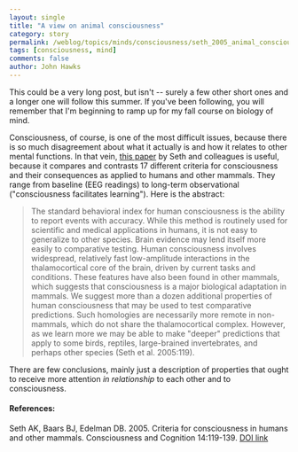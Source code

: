 ```yaml
---
layout: single 
title: "A view on animal consciousness" 
category: story
permalink: /weblog/topics/minds/consciousness/seth_2005_animal_consciousness.html
tags: [consciousness, mind] 
comments: false 
author: John Hawks 
---
```



<p>
This could be a very long post, but isn't -- surely a few other short ones and a longer one will follow this summer. If you've been following, you will remember that I'm beginning to ramp up for my fall course on biology of mind. 
</p>

<p>
Consciousness, of course, is one of the most difficult issues, because there is so much disagreement about what it actually is and how it relates to other mental functions. In that vein, <a href="http://dx.doi.org/10.1016/j.concog.2004.08.006">this paper</a> by Seth and colleagues is useful, because it compares and contrasts 17 different criteria for consciousness and their consequences as applied to humans and other mammals. They range from baseline (EEG readings) to long-term observational ("consciousness facilitates learning"). Here is the abstract: 
</p>

<blockquote>The standard behavioral index for human consciousness is the ability to report events with accuracy. While this method is routinely used for scientific and medical applications in humans, it is not easy to generalize to other species. Brain evidence may lend itself more easily to comparative testing. Human consciousness involves widespread, relatively fast low-amplitude interactions in the thalamocortical core of the brain, driven by current tasks and conditions. These features have also been found in other mammals, which suggests that consciousness is a major biological adaptation in mammals. We suggest more than a dozen additional properties of human consciousness that may be used to test comparative predictions. Such homologies are necessarily more remote in non-mammals, which do not share the thalamocortical complex. However, as we learn more we may be able to make "deeper" predictions that apply to some birds, reptiles, large-brained invertebrates, and perhaps other species (Seth et al. 2005:119). </blockquote>

<p>
There are few conclusions, mainly just a description of properties that ought to receive more attention <i>in relationship</i> to each other and to consciousness. 
</p>

<h4>References:</h4>

<p class="cite">Seth AK, Baars BJ, Edelman DB. 2005. Criteria for consciousness in humans and other mammals. Consciousness and Cognition 14:119-139. <a href="http://dx.doi.org/10.1016/j.concog.2004.08.006">DOI link</a></p>


